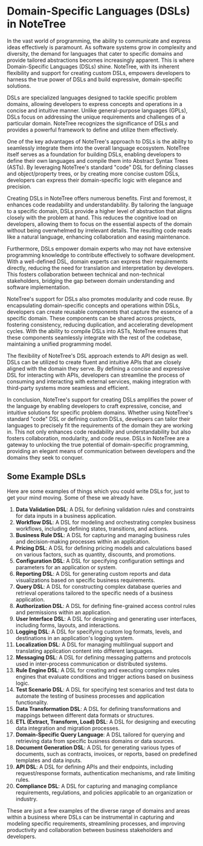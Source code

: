 # Domain-Specific Languages (DSLs) in NoteTree

In the vast world of programming, the ability to communicate and express
ideas effectively is paramount. As software systems grow in complexity
and diversity, the demand for languages that cater to specific domains
and provide tailored abstractions becomes increasingly apparent. This is
where Domain-Specific Languages (DSLs) shine. NoteTree, with its
inherent flexibility and support for creating custom DSLs, empowers
developers to harness the true power of DSLs and build expressive,
domain-specific solutions.

DSLs are specialized languages designed to tackle specific problem
domains, allowing developers to express concepts and operations in a
concise and intuitive manner. Unlike general-purpose languages (GPLs),
DSLs focus on addressing the unique requirements and challenges of a
particular domain. NoteTree recognizes the significance of DSLs and
provides a powerful framework to define and utilize them effectively.

One of the key advantages of NoteTree's approach to DSLs is the ability
to seamlessly integrate them into the overall language ecosystem.
NoteTree itself serves as a foundation for building DSLs, enabling
developers to define their own languages and compile them into Abstract
Syntax Trees (ASTs). By leveraging NoteTree's standard "code" DSL for
defining classes and object/property trees, or by creating more concise
custom DSLs, developers can express their domain-specific logic with
elegance and precision.

Creating DSLs in NoteTree offers numerous benefits. First and foremost,
it enhances code readability and understandability. By tailoring the
language to a specific domain, DSLs provide a higher level of
abstraction that aligns closely with the problem at hand. This reduces
the cognitive load on developers, allowing them to focus on the
essential aspects of the domain without being overwhelmed by irrelevant
details. The resulting code reads like a natural language, enhancing
collaboration and easing maintenance.

Furthermore, DSLs empower domain experts who may not have extensive
programming knowledge to contribute effectively to software development.
With a well-defined DSL, domain experts can express their requirements
directly, reducing the need for translation and interpretation by
developers. This fosters collaboration between technical and
non-technical stakeholders, bridging the gap between domain
understanding and software implementation.

NoteTree's support for DSLs also promotes modularity and code reuse. By
encapsulating domain-specific concepts and operations within DSLs,
developers can create reusable components that capture the essence of a
specific domain. These components can be shared across projects,
fostering consistency, reducing duplication, and accelerating
development cycles. With the ability to compile DSLs into ASTs, NoteTree
ensures that these components seamlessly integrate with the rest of the
codebase, maintaining a unified programming model.

The flexibility of NoteTree's DSL approach extends to API design as
well. DSLs can be utilized to create fluent and intuitive APIs that are
closely aligned with the domain they serve. By defining a concise and
expressive DSL for interacting with APIs, developers can streamline the
process of consuming and interacting with external services, making
integration with third-party systems more seamless and efficient.

In conclusion, NoteTree's support for creating DSLs amplifies the power
of the language by enabling developers to craft expressive, concise, and
intuitive solutions for specific problem domains. Whether using
NoteTree's standard "code" DSL or defining custom DSLs, developers can
tailor their languages to precisely fit the requirements of the domain
they are working in. This not only enhances code readability and
understandability but also fosters collaboration, modularity, and code
reuse. DSLs in NoteTree are a gateway to unlocking the true potential of
domain-specific programming, providing an elegant means of communication
between developers and the domains they seek to conquer.

## Some Example DSLs

Here are some examples of things which you could write DSLs for, just to
get your mind moving. Some of these we already have.

1. **Data Validation DSL**: A DSL for defining validation rules and
   constraints for data inputs in a business application.
1. **Workflow DSL**: A DSL for modeling and orchestrating complex
   business workflows, including defining states, transitions, and
   actions.
1. **Business Rule DSL**: A DSL for capturing and managing business
   rules and decision-making processes within an application.
1. **Pricing DSL**: A DSL for defining pricing models and calculations
   based on various factors, such as quantity, discounts, and
   promotions.
1. **Configuration DSL**: A DSL for specifying configuration settings
   and parameters for an application or system.
1. **Reporting DSL**: A DSL for generating custom reports and data
   visualizations based on specific business requirements.
1. **Query DSL**: A DSL for constructing complex database queries and
   retrieval operations tailored to the specific needs of a business
   application.
1. **Authorization DSL**: A DSL for defining fine-grained access control
   rules and permissions within an application.
1. **User Interface DSL**: A DSL for designing and generating user
   interfaces, including forms, layouts, and interactions.
1. **Logging DSL**: A DSL for specifying custom log formats, levels, and
   destinations in an application's logging system.
1. **Localization DSL**: A DSL for managing multilingual support and
   translating application content into different languages.
1. **Messaging DSL**: A DSL for defining messaging patterns and
   protocols used in inter-process communication or distributed systems.
1. **Rule Engine DSL**: A DSL for creating and executing complex rules
   engines that evaluate conditions and trigger actions based on
   business logic.
1. **Test Scenario DSL**: A DSL for specifying test scenarios and test
   data to automate the testing of business processes and application
   functionality.
1. **Data Transformation DSL**: A DSL for defining transformations and
   mappings between different data formats or structures.
1. **ETL (Extract, Transform, Load) DSL**: A DSL for designing and
   executing data integration and migration processes.
1. **Domain-Specific Query Language**: A DSL tailored for querying and
   retrieving data from specific business domains or data sources.
1. **Document Generation DSL**: A DSL for generating various types of
   documents, such as contracts, invoices, or reports, based on
   predefined templates and data inputs.
1. **API DSL**: A DSL for defining APIs and their endpoints, including
   request/response formats, authentication mechanisms, and rate
   limiting rules.
1. **Compliance DSL**: A DSL for capturing and managing compliance
   requirements, regulations, and policies applicable to an organization
   or industry.

These are just a few examples of the diverse range of domains and areas
within a business where DSLs can be instrumental in capturing and
modeling specific requirements, streamlining processes, and improving
productivity and collaboration between business stakeholders and
developers.
